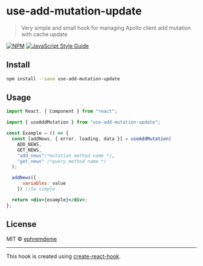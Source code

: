 # use-add-mutation-update
>Very simple and small hook for managing  Apollo client add mutation with cache update 

[![NPM](https://img.shields.io/npm/v/use-add-mutation-update.svg)](https://www.npmjs.com/package/use-add-mutation-update) [![JavaScript Style Guide](https://img.shields.io/badge/code_style-standard-brightgreen.svg)](https://standardjs.com)

## Install

```bash
npm install --save use-add-mutation-update
```

## Usage

```jsx
import React, { Component } from "react";

import { useAddMutation } from "use-add-mutation-update";

const Example = () => {
  const [addNews, { error, loading, data }] = useAddMutation(
    ADD_NEWS,
    GET_NEWS,
    "add_news"/*mutation method name */,
    "get_news" /*query method name */
  );

  addNews({
      variables: value
    }) //So simple

  return <div>{example}</div>;
};
```

## License

MIT © [ephremdeme](https://github.com/ephremdeme)

---

This hook is created using [create-react-hook](https://github.com/hermanya/create-react-hook).
